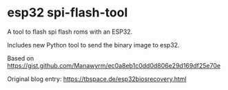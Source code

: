 # esp32 spi-flash-tool

A tool to flash spi flash roms with an ESP32.

Includes new Python tool to send the binary image to esp32.

Based on https://gist.github.com/Manawyrm/ec0a8eb1c0dd0d806e29d169df25e70e

Original blog entry: https://tbspace.de/esp32biosrecovery.html
